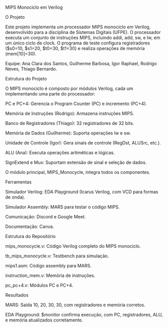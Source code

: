 MIPS Monociclo em Verilog

O Projeto

Este projeto implementa um processador MIPS monociclo em Verilog, desenvolvido para a disciplina de Sistemas Digitais (UFPE). O processador executa um conjunto de instruções MIPS, incluindo addi, add, sw, e lw, em um único ciclo de clock. O programa de teste configura registradores ($s0=10, $s1=20, $t0=30, $t1=30) e realiza operações de memória (mem[10]=30).

Equipe: Ana Clara dos Santos, Guilherme Barbosa, Igor Raphael, Rodrigo Neves, Thiago Bernardo.

Estrutura do Projeto

O MIPS monociclo é composto por módulos Verilog, cada um implementando uma parte do processador:





PC e PC+4: Gerencia o Program Counter (PC) e incremento (PC+4).



Memória de Instruções (Rodrigo): Armazena instruções MIPS.



Banco de Registradores (Thiago): 32 registradores de 32 bits.



Memória de Dados (Guilherme): Suporta operações lw e sw.



Unidade de Controle (Igor): Gera sinais de controle (RegDst, ALUSrc, etc.).



ALU (Ana): Executa operações aritméticas e lógicas.



SignExtend e Mux: Suportam extensão de sinal e seleção de dados.

O módulo principal, MIPS_Monocycle, integra todos os componentes.

Ferramentas





Simulador Verilog: EDA Playground (Icarus Verilog, com VCD para formas de onda).



Simulador Assembly: MARS para testar o código MIPS.



Comunicação: Discord e Google Meet.



Documentação: Canva.

Estrutura do Repositório





mips_monocycle.v: Código Verilog completo do MIPS monociclo.



tb_mips_monocycle.v: Testbench para simulação.



mips1.asm: Código assembly para MARS.



instruction_mem.v: Memória de instruções.



pc_pc+4.v: Módulos PC e PC+4.

Resultados





MARS: Saída 10, 20, 30, 30, com registradores e memória corretos.



EDA Playground: $monitor confirma execução, com PC, registradores, ALU, e memória atualizados corretamente.
